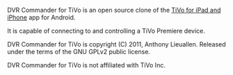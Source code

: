 DVR Commander for TiVo is an open source clone of the [TiVo for iPad and iPhone](http://itunes.apple.com/us/app/tivo/id401673976?mt=8) app for Android.

It is capable of connecting to and controlling a TiVo Premiere device.

DVR Commander for TiVo is copyright (C) 2011, Anthony Lieuallen.  Released under the terms of the GNU GPLv2 public license.

DVR Commander for TiVo is not affiliated with TiVo Inc.
